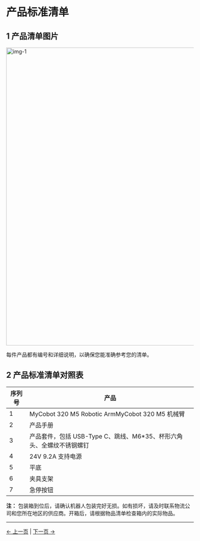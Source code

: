 # 产品标准清单

## 1 产品清单图片

<img src="../../resources/4-FirstInstallAndUse/list/微信图片_20240206160327.jpg" alt="img-1" width="800" height=“auto” /> <br>

每件产品都有编号和详细说明，以确保您能准确参考您的清单。

## 2 产品标准清单对照表

| 序列号 | 产品                                                                  |
| ------ | --------------------------------------------------------------------- |
| 1      | MyCobot 320 M5 Robotic ArmMyCobot 320 M5 机械臂                       |
| 2      | 产品手册                                                              |
| 3      | 产品套件，包括 USB-Type C、跳线、M6\*35、杯形六角头、全螺纹不锈钢螺钉 |
| 4      | 24V 9.2A 支持电源                                                     |
| 5      | 平底                                                                  |
| 6      | 夹具支架                                                              |
| 7      | 急停按钮                                                              |

**注：** 包装箱到位后，请确认机器人包装完好无损。如有损坏，请及时联系物流公司和您所在地区的供应商。开箱后，请根据物品清单检查箱内的实际物品。

---

[← 上一页](./4.2_320_M5_firstUse.md) | [下一页 →](./4.2.2-UNbox.md)
